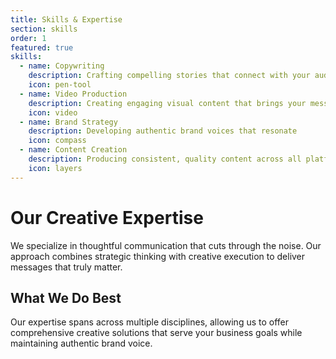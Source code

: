 ```yaml
---
title: Skills & Expertise
section: skills
order: 1
featured: true
skills:
  - name: Copywriting
    description: Crafting compelling stories that connect with your audience
    icon: pen-tool
  - name: Video Production
    description: Creating engaging visual content that brings your message to life
    icon: video
  - name: Brand Strategy
    description: Developing authentic brand voices that resonate
    icon: compass
  - name: Content Creation
    description: Producing consistent, quality content across all platforms
    icon: layers
---
```


# Our Creative Expertise

We specialize in thoughtful communication that cuts through the noise. Our approach combines strategic thinking with creative execution to deliver messages that truly matter.

## What We Do Best

Our expertise spans across multiple disciplines, allowing us to offer comprehensive creative solutions that serve your business goals while maintaining authentic brand voice.
